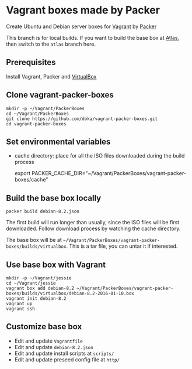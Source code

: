 # Vagrant boxes made by Packer

Create Ubuntu and Debian server boxes for [Vagrant](https://docs.vagrantup.com/v2/why-vagrant/index.html) by [Packer](https://packer.io/intro)

This branch is for local builds. If you want to build the base box at [Atlas](https://atlas.hashicorp.com/), then switch to the `atlas` branch here.


## Prerequisites

Install Vagrant, Packer and [VirtualBox](https://www.virtualbox.org)

## Clone vagrant-packer-boxes

    mkdir -p ~/Vagrant/PackerBoxes
    cd ~/Vagrant/PackerBoxes
    git clone https://github.com/doka/vagrant-packer-boxes.git
    cd vagrant-packer-boxes

## Set environmental variables

- cache directory: place for all the ISO files downloaded during the build process

    export PACKER_CACHE_DIR="~/Vagrant/PackerBoxes/vagrant-packer-boxes/cache"


## Build the base box locally

    packer build debian-8.2.json

The first build will run longer than usually, since the ISO files will be first downloaded. Follow download process by watching the cache directory.

The base box will be at `~/Vagrant/PackerBoxes/vagrant-packer-boxes/builds/virtualbox`. This is a tar file, you can untar it if interested.

## Use base box with Vagrant

    mkdir -p ~/Vagrant/jessie
    cd ~/Vagrant/jessie
    vagrant box add debian-8.2 ~/Vagrant/PackerBoxes/vagrant-packer-boxes/builds/virtualbox/debian-8.2-2016-01-10.box
    vagrant init debian-8.2
    vagrant up
    vagrant ssh

## Customize base box

- Edit and update `Vagrantfile`
- Edit and update `debian-8.2.json`
- Edit and update install scripts at `scripts/`
- Edit and update preseed config file at `http/`
